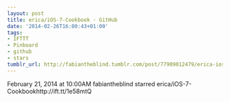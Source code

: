 ```yaml
---
layout: post
title: erica/iOS-7-Cookbook · GitHub
date: '2014-02-26T16:00:43+01:00'
tags:
- IFTTT
- Pinboard
- github
- stars
tumblr_url: http://fabiantheblind.tumblr.com/post/77909012479/erica-ios-7-cookbook-github
---
```

February 21, 2014 at 10:00AM
fabiantheblind starred erica/iOS-7-Cookbookhttp://ift.tt/1e58mtQ
